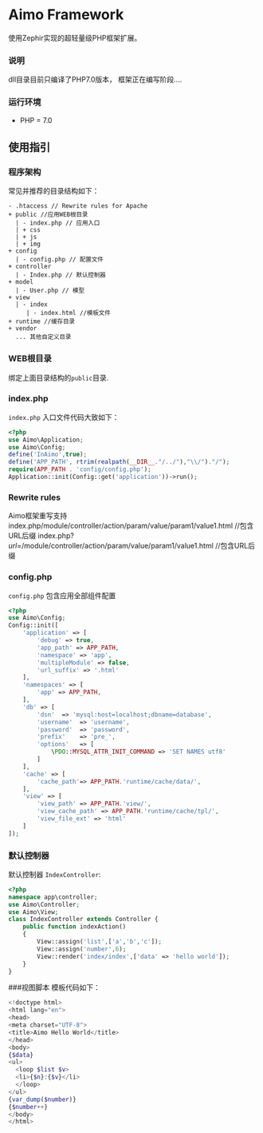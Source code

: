 # Aimo Framework
使用Zephir实现的超轻量级PHP框架扩展。
### 说明
dll目录目前只编译了PHP7.0版本，
框架正在编写阶段....
### 运行环境
* PHP = 7.0

## 使用指引

### 程序架构
常见并推荐的目录结构如下：
```
- .htaccess // Rewrite rules for Apache
+ public //应用WEB根目录
  | - index.php // 应用入口
  | + css
  | + js
  | + img
+ config
  | - config.php // 配置文件
+ controller
  | - Index.php // 默认控制器
+ model
  | - User.php // 模型
+ view    
  | - index   
     | - index.html //模板文件
+ runtime //缓存目录
+ vendor
  ... 其他自定义目录
```
### WEB根目录
绑定上面目录结构的`public`目录.

### index.php
`index.php` 入口文件代码大致如下：

```php
<?php
use Aimo\Application;
use Aimo\Config;
define('InAimo',true);
define('APP_PATH', rtrim(realpath(__DIR__."/../"),"\\/")."/");
require(APP_PATH . 'config/config.php');
Application::init(Config::get('application'))->run();
```
### Rewrite rules

Aimo框架重写支持
index.php/module/controller/action/param/value/param1/value1.html //包含URL后缀
index.php?_url_=/module/controller/action/param/value/param1/value1.html //包含URL后缀

### config.php
`config.php` 包含应用全部组件配置
```php
<?php
use Aimo\Config;
Config::init([
    'application' => [
        'debug' => true,
        'app_path' => APP_PATH,
        'namespace' => 'app',
        'multipleModule' => false,
        'url_suffix' => '.html'
    ],
    'namespaces' => [
        'app' => APP_PATH,
    ],
    'db' => [
        'dsn'  => 'mysql:host=localhost;dbname=database',
        'username'  => 'username',
        'password'  => 'password',
        'prefix'    => 'pre_',
        'options'   => [
            \PDO::MYSQL_ATTR_INIT_COMMAND => 'SET NAMES utf8'
        ]
    ],
    'cache' => [
        'cache_path'=> APP_PATH.'runtime/cache/data/',
    ],
    'view' => [
        'view_path' => APP_PATH.'view/',
        'view_cache_path' => APP_PATH.'runtime/cache/tpl/',
        'view_file_ext' => 'html'
    ]
]);
```
### 默认控制器
默认控制器 `IndexController`:

```php
<?php
namespace app\controller;
use Aimo\Controller;
use Aimo\View;
class IndexController extends Controller {
    public function indexAction()
    {
        View::assign('list',['a','b','c']);
        View::assign('number',6);
        View::render('index/index',['data' => 'hello world']);
    }
}
```

###视图脚本
模板代码如下：

```php
<!doctype html>
<html lang="en">
<head>
<meta charset="UTF-8">
<title>Aimo Hello World</title>
</head>
<body>
{$data}
<ul>
  <loop $list $v>
  <li>{$n}:{$v}</li>
  </loop>
</ul>
{var_dump($number)}
{$number++}
</body>
</html>
```